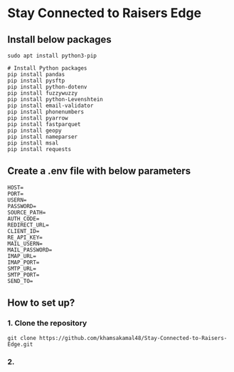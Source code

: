 # Stay Connected to Raisers Edge

## Install below packages
```shell
sudo apt install python3-pip

# Install Python packages
pip install pandas
pip install pysftp
pip install python-dotenv
pip install fuzzywuzzy
pip install python-Levenshtein
pip install email-validator
pip install phonenumbers
pip install pyarrow
pip install fastparquet
pip install geopy
pip install nameparser
pip install msal
pip install requests
```

## Create a .env file with below parameters
```shell
HOST=
PORT=
USERN=
PASSWORD=
SOURCE_PATH=
AUTH_CODE=
REDIRECT_URL=
CLIENT_ID=
RE_API_KEY=
MAIL_USERN=
MAIL_PASSWORD=
IMAP_URL=
IMAP_PORT=
SMTP_URL=
SMTP_PORT=
SEND_TO=
```
## How to set up?

### 1. Clone the repository

```shell
git clone https://github.com/khamsakamal48/Stay-Connected-to-Raisers-Edge.git
```

### 2. 